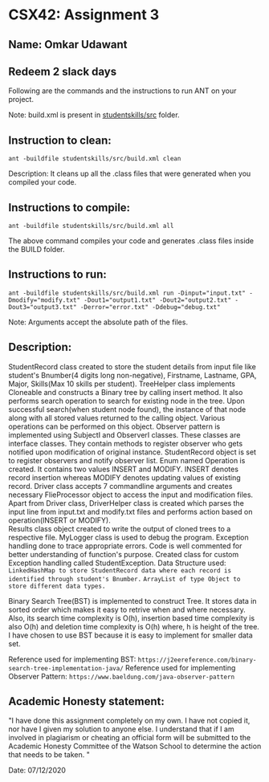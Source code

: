 # CSX42: Assignment 3
## Name: Omkar Udawant

Redeem 2 slack days
-----------------------------------------------------------------------

Following are the commands and the instructions to run ANT on your project.


Note: build.xml is present in [studentskills/src](./studentskills/src/) folder.

## Instruction to clean:

```commandline
ant -buildfile studentskills/src/build.xml clean
```

Description: It cleans up all the .class files that were generated when you
compiled your code.

## Instructions to compile:

```commandline
ant -buildfile studentskills/src/build.xml all
```
The above command compiles your code and generates .class files inside the BUILD folder.

## Instructions to run:

```commandline
ant -buildfile studentskills/src/build.xml run -Dinput="input.txt" -Dmodify="modify.txt" -Dout1="output1.txt" -Dout2="output2.txt" -Dout3="output3.txt" -Derror="error.txt" -Ddebug="debug.txt"
```
Note: Arguments accept the absolute path of the files.


## Description:
StudentRecord class created to store the student details from input file like student's Bnumber(4 digits long non-negative), Firstname, Lastname, GPA, Major, Skills(Max 10 skills per student).
TreeHelper class implements Cloneable and constructs a Binary tree by calling insert method. It also performs search operation to search for existing node in the tree. Upon successful search(when student node found), the instance of that node along with all stored values returned to the calling object. Various operations can be performed on this object.
Observer pattern is implemented using SubjectI and ObserverI classes. These classes are interface classes. They contain methods to register observer who gets notified upon modification of original instance. StudentRecord object is set to register observers and notify observer list.
Enum named Operation is created. It contains two values INSERT and MODIFY. INSERT denotes record insertion whereas MODIFY denotes updating values of existing record.
Driver class accepts 7 commandline arguments and creates necessary FlieProcessor object to access the input and modification files.
Apart from Driver class, DriverHelper class is created which parses the input line from input.txt and modify.txt files and performs action based on operation(INSERT or MODIFY).  
Results class object created to write the output of cloned trees to a respective file. 
MyLogger class is used to debug the program.
Exception handling done to trace appropriate errors. Code is well commented for better understanding of function's purpose.
Created class for custom Exception handling called StudentException.
Data Structure used:    `LinkedHashMap to store StudentRecord data where each record is identified through student's Bnumber.`
                        `ArrayList of type Object to store different data types.`

Binary Search Tree(BST) is implemented to construct Tree. It stores data in sorted order which makes it easy to retrive when and where necessary. Also, its search time complexity is O(h), insertion based time complexity is also O(h) and deletion time complexity is O(h) where, h is height of the tree. I have chosen to use BST because it is easy to implement for smaller data set.  

Reference used for implementing BST: `https://j2eereference.com/binary-search-tree-implementation-java/`
Reference used for implementing Observer Pattern: `https://www.baeldung.com/java-observer-pattern`

## Academic Honesty statement:

"I have done this assignment completely on my own. I have not copied
it, nor have I given my solution to anyone else. I understand that if
I am involved in plagiarism or cheating an official form will be
submitted to the Academic Honesty Committee of the Watson School to
determine the action that needs to be taken. "

Date: 07/12/2020


